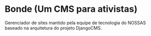 # Bonde (Um CMS para ativistas)

Gerenciador de sites mantido pela equipe de tecnologia do NOSSAS baseado na arquitetura do projeto DjangoCMS.
